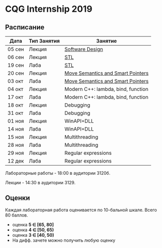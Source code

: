 ﻿# CQG Internship 2019

## Расписание

Дата | Тип Занятия | Занятие
-----|-------------|--------
05 сен | Лекция | [Software Design](<1. Software design/Software_design.pdf>)
06 сен | Лекция | [STL](<2. STL/STL Basics.pdf>)
19 сен | Лаба   | [STL](<2. STL/STL Task.md>)
20 сен | Лекция | [Move Semantics and Smart Pointers](<3. Move Semantic, Smart Pointers/Move Semantic, Smart Pointers.pdf>)
03 окт | Лаба   | [Move Semantics and Smart Pointers](<3. Move Semantic, Smart Pointers/Move Semantic, Smart Pointers.md>)
04 окт | Лекция | Modern C++: lambda, bind, function
17 окт | Лаба   | Modern C++: lambda, bind, function
18 окт | Лекция | Debugging
31 окт | Лаба   | Debugging
01 ноя | Лекция | WinAPI+DLL
14 ноя | Лаба   | WinAPI+DLL
15 ноя | Лекция | Multithreading
28 ноя | Лаба   | Multithreading
29 ноя | Лекция | Regular expressions
12 дек | Лаба   | Regular expressions

Лабораторные работы - 18:00 в аудитории 3120б.

Лекции - 14:30 в аудитории 3129.

## Оценки

Каждая лабораторная работа оценивается по 10-бальной шкале. Всего 80 баллов.

+ оценка <b>5 &Element; [65, 80]</b>
+ оценка <b>4 &Element; [50, 65)</b>
+ оценка <b>3 &Element; [40, 50)</b>
+ На дифф. зачете можно получить любую оценку

